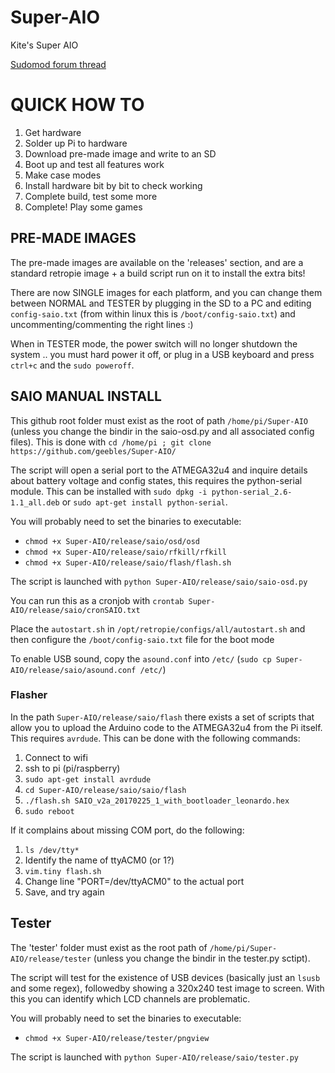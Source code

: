 # Super-AIO
Kite's Super AIO

[Sudomod forum thread](http://www.sudomod.com/forum/viewtopic.php?f=3&t=1878)

# QUICK HOW TO
1. Get hardware
2. Solder up Pi to hardware
3. Download pre-made image and write to an SD
4. Boot up and test all features work
5. Make case modes
6. Install hardware bit by bit to check working
7. Complete build, test some more
8. Complete! Play some games

## PRE-MADE IMAGES
The pre-made images are available on the 'releases' section, and are a standard retropie image + a build script run on it to install the extra bits!

There are now SINGLE images for each platform, and you can change them between NORMAL and TESTER by plugging in the SD to a PC and editing `config-saio.txt` (from within linux this is `/boot/config-saio.txt`) and uncommenting/commenting the right lines :)

When in TESTER mode, the power switch will no longer shutdown the system .. you must hard power it off, or plug in a USB keyboard and press `ctrl+c` and the `sudo poweroff`.

## SAIO MANUAL INSTALL
This github root folder must exist as the root of path `/home/pi/Super-AIO` (unless you change the bindir in the saio-osd.py and all associated config files).
This is done with `cd /home/pi ; git clone https://github.com/geebles/Super-AIO/`

The script will open a serial port to the ATMEGA32u4 and inquire details about battery voltage and config states, this requires the python-serial module. This can be installed with `sudo dpkg -i python-serial_2.6-1.1_all.deb` or `sudo apt-get install python-serial`.

You will probably need to set the binaries to executable:
- `chmod +x Super-AIO/release/saio/osd/osd`
- `chmod +x Super-AIO/release/saio/rfkill/rfkill`
- `chmod +x Super-AIO/release/saio/flash/flash.sh`

The script is launched with `python Super-AIO/release/saio/saio-osd.py`

You can run this as a cronjob with `crontab Super-AIO/release/saio/cronSAIO.txt`

Place the `autostart.sh` in `/opt/retropie/configs/all/autostart.sh` and then configure the `/boot/config-saio.txt` file for the boot mode

To enable USB sound, copy the `asound.conf` into `/etc/` (`sudo cp Super-AIO/release/saio/asound.conf /etc/`)

### Flasher
In the path `Super-AIO/release/saio/flash` there exists a set of scripts that allow you to upload the Arduino code to the ATMEGA32u4 from the Pi itself. This requires `avrdude`. This can be done with the following commands:

1. Connect to wifi
2. ssh to pi (pi/raspberry)
3. `sudo apt-get install avrdude`
4. `cd Super-AIO/release/saio/saio/flash`
5. `./flash.sh SAIO_v2a_20170225_1_with_bootloader_leonardo.hex`
6. `sudo reboot`

If it complains about missing COM port, do the following:

1. `ls /dev/tty*`
2. Identify the name of ttyACM0 (or 1?)
3. `vim.tiny flash.sh`
4. Change line "PORT=/dev/ttyACM0" to the actual port
5. Save, and try again

## Tester
The 'tester' folder must exist as the root path of `/home/pi/Super-AIO/release/tester` (unless you change the bindir in the tester.py sctipt).

The script will test for the existence of USB devices (basically just an `lsusb` and some regex), followedby showing a 320x240 test image to screen. With this you can identify which LCD channels are problematic.

You will probably need to set the binaries to executable:
- `chmod +x Super-AIO/release/tester/pngview`

The script is launched with `python Super-AIO/release/saio/tester.py`
